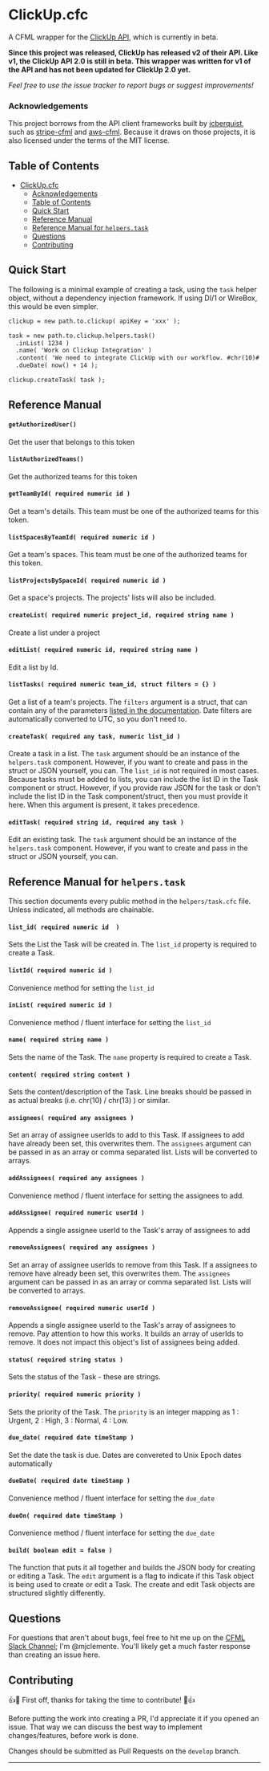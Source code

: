 # ClickUp.cfc
A CFML wrapper for the [ClickUp API](https://clickup.com/api), which is currently in beta.

**Since this project was released, ClickUp has released v2 of their API. Like v1, the ClickUp API 2.0 is still in beta. This wrapper was written for v1 of the API and has not been updated for ClickUp 2.0 yet.**

*Feel free to use the issue tracker to report bugs or suggest improvements!*

### Acknowledgements

This project borrows from the API client frameworks built by [jcberquist](https://github.com/jcberquist), such as [stripe-cfml](https://github.com/jcberquist/stripe-cfml) and [aws-cfml](https://github.com/jcberquist/aws-cfml). Because it draws on those projects, it is also licensed under the terms of the MIT license.

## Table of Contents

- [ClickUp.cfc](#clickupcfc)
    - [Acknowledgements](#acknowledgements)
  - [Table of Contents](#table-of-contents)
  - [Quick Start](#quick-start)
  - [Reference Manual](#reference-manual)
  - [Reference Manual for `helpers.task`](#reference-manual-for-helperstask)
  - [Questions](#questions)
  - [Contributing](#contributing)

## Quick Start
The following is a minimal example of creating a task, using the `task` helper object, without a dependency injection framework. If using DI/1 or WireBox, this would be even simpler.

```cfc
clickup = new path.to.clickup( apiKey = 'xxx' );

task = new path.to.clickup.helpers.task()
  .inList( 1234 )
  .name( 'Work on Clickup Integration' )
  .content( 'We need to integrate ClickUp with our workflow. #chr(10)# This is the first task in that process.' )
  .dueDate( now() + 14 );

clickup.createTask( task );
```

## Reference Manual

#### `getAuthorizedUser()`
Get the user that belongs to this token

#### `listAuthorizedTeams()`
Get the authorized teams for this token

#### `getTeamById( required numeric id )`
Get a team's details. This team must be one of the authorized teams for this token.

#### `listSpacesByTeamId( required numeric id )`
Get a team's spaces. This team must be one of the authorized teams for this token.

#### `listProjectsBySpaceId( required numeric id )`
Get a space's projects. The projects' lists will also be included.

#### `createList( required numeric project_id, required string name )`
Create a list under a project

#### `editList( required numeric id, required string name )`
Edit a list by Id.

#### `listTasks( required numeric team_id, struct filters = {} )`
Get a list of a team's projects. The `filters` argument is a struct, that can contain any of the parameters [listed in the documentation](https://clickup.docs.apiary.io/#reference/0/task/get-tasks). Date filters are automatically converted to UTC, so you don't need to.

#### `createTask( required any task, numeric list_id )`
Create a task in a list. The `task` argument should be an instance of the `helpers.task` component. However, if you want to create and pass in the struct or JSON yourself, you can. The `list_id` is not required in most cases. Because tasks must be added to lists, you can include the list ID in the Task component or struct. However, if you provide raw JSON for the task or don't include the list ID in the Task component/struct, then you must provide it here. When this argument is present, it takes precedence.

#### `editTask( required string id, required any task )`
Edit an existing task. The `task` argument should be an instance of the `helpers.task` component. However, if you want to create and pass in the struct or JSON yourself, you can.

## Reference Manual for `helpers.task`
This section documents every public method in the `helpers/task.cfc` file. Unless indicated, all methods are chainable.

#### `list_id( required numeric id  )`
Sets the List the Task will be created in. The `list_id` property is required to create a Task.

#### `listId( required numeric id )`
Convenience method for setting the `list_id`

#### `inList( required numeric id )`
Convenience method / fluent interface for setting the `list_id`

#### `name( required string name )`
Sets the name of the Task. The `name` property is required to create a Task.

#### `content( required string content )`
Sets the content/description of the Task. Line breaks should be passed in as actual breaks (i.e. chr(10) / chr(13) ) or similar.

#### `assignees( required any assignees )`
Set an array of assignee userIds to add to this Task. If assignees to add have already been set, this overwrites them. The `assignees` argument can be passed in as an array or comma separated list. Lists will be converted to arrays.

#### `addAssignees( required any assignees )`
Convenience method / fluent interface for setting the assignees to add.

#### `addAssignee( required numeric userId )`
Appends a single assignee userId to the Task's array of assignees to add

#### `removeAssignees( required any assignees )`
Set an array of assignee userIds to remove from this Task. If a assignees to remove have already been set, this overwrites them. The `assignees` argument can be passed in as an array or comma separated list. Lists will be converted to arrays.

#### `removeAssignee( required numeric userId )`
Appends a single assignee userId to the Task's array of assignees to remove. Pay attention to how this works. It builds an array of userIds to remove. It does not impact this object's list of assignees being added.

#### `status( required string status )`
Sets the status of the Task - these are strings.

#### `priority( required numeric priority )`
Sets the priority of the Task. The `priority` is an integer mapping as 1 : Urgent, 2 : High, 3 : Normal, 4 : Low.

#### `due_date( required date timeStamp )`
Set the date the task is due. Dates are convereted to Unix Epoch dates automatically

#### `dueDate( required date timeStamp )`
Convenience method / fluent interface for setting the `due_date`

#### `dueOn( required date timeStamp )`
Convenience method / fluent interface for setting the `due_date`

#### `build( boolean edit = false )`
The function that puts it all together and builds the JSON body for creating or editing a Task. The `edit` argument is a flag to indicate if this Task object is being used to create or edit a Task. The create and edit Task objects are structured slightly differently.

## Questions
For questions that aren't about bugs, feel free to hit me up on the [CFML Slack Channel](http://cfml-slack.herokuapp.com); I'm @mjclemente. You'll likely get a much faster response than creating an issue here.

## Contributing
:+1::tada: First off, thanks for taking the time to contribute! :tada::+1:

Before putting the work into creating a PR, I'd appreciate it if you opened an issue. That way we can discuss the best way to implement changes/features, before work is done.

Changes should be submitted as Pull Requests on the `develop` branch.

---
